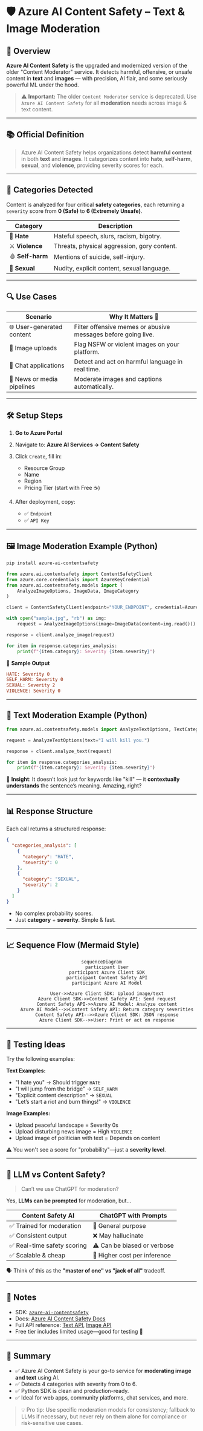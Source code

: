 # 🛡️ Azure AI Content Safety – Text & Image Moderation

## 🚀 Overview

**Azure AI Content Safety** is the upgraded and modernized version of the older "Content Moderator" service. It detects harmful, offensive, or unsafe content in **text** and **images** — with precision, AI flair, and some seriously powerful ML under the hood.

> ⚠️ **Important:** The older `Content Moderator` service is deprecated. Use `Azure AI Content Safety` for all **moderation** needs across image & text content.

---

## 📚 Official Definition

> Azure AI Content Safety helps organizations detect **harmful content** in both **text** and **images**. It categorizes content into **hate**, **self-harm**, **sexual**, and **violence**, providing severity scores for each.

---

## 🧠 Categories Detected

Content is analyzed for four critical **safety categories**, each returning a `severity` score from **0 (Safe)** to **6 (Extremely Unsafe)**.

| Category         | Description                                 |
| ---------------- | ------------------------------------------- |
| 🧨 **Hate**      | Hateful speech, slurs, racism, bigotry.     |
| ⚔️ **Violence**  | Threats, physical aggression, gory content. |
| 🩸 **Self-harm** | Mentions of suicide, self-injury.           |
| 🍑 **Sexual**    | Nudity, explicit content, sexual language.  |

---

## 🔍 Use Cases

| Scenario                   | Why It Matters 📢                                             |
| -------------------------- | ------------------------------------------------------------- |
| 🌐 User-generated content  | Filter offensive memes or abusive messages before going live. |
| 📸 Image uploads           | Flag NSFW or violent images on your platform.                 |
| 💬 Chat applications       | Detect and act on harmful language in real time.              |
| 📰 News or media pipelines | Moderate images and captions automatically.                   |

---

## 🛠️ Setup Steps

1. **Go to Azure Portal**
2. Navigate to: **Azure AI Services → Content Safety**
3. Click `Create`, fill in:

   - Resource Group
   - Name
   - Region
   - Pricing Tier (start with Free ☕)

4. After deployment, copy:

   - ✅ `Endpoint`
   - ✅ `API Key`

---

## 🖼️ Image Moderation Example (Python)

```bash
pip install azure-ai-contentsafety
```

```python
from azure.ai.contentsafety import ContentSafetyClient
from azure.core.credentials import AzureKeyCredential
from azure.ai.contentsafety.models import (
    AnalyzeImageOptions, ImageData, ImageCategory
)

client = ContentSafetyClient(endpoint="YOUR_ENDPOINT", credential=AzureKeyCredential("YOUR_KEY"))

with open("sample.jpg", "rb") as img:
    request = AnalyzeImageOptions(image=ImageData(content=img.read()))

response = client.analyze_image(request)

for item in response.categories_analysis:
    print(f"{item.category}: Severity {item.severity}")
```

🔎 **Sample Output**

```ini
HATE: Severity 0
SELF_HARM: Severity 0
SEXUAL: Severity 2
VIOLENCE: Severity 0
```

---

## 📄 Text Moderation Example (Python)

```python
from azure.ai.contentsafety.models import AnalyzeTextOptions, TextCategory

request = AnalyzeTextOptions(text="I will kill you.")

response = client.analyze_text(request)

for item in response.categories_analysis:
    print(f"{item.category}: Severity {item.severity}")
```

🧠 **Insight**: It doesn’t look just for keywords like "kill" — it **contextually understands** the sentence’s meaning. Amazing, right?

---

## 📊 Response Structure

Each call returns a structured response:

```json
{
  "categories_analysis": [
    {
      "category": "HATE",
      "severity": 0
    },
    {
      "category": "SEXUAL",
      "severity": 2
    }
  ]
}
```

- No complex probability scores.
- Just **category** + **severity**. Simple & fast.

---

## 📈 Sequence Flow (Mermaid Style)

<div align="center">

```mermaid
sequenceDiagram
    participant User
    participant Azure Client SDK
    participant Content Safety API
    participant Azure AI Model

    User->>Azure Client SDK: Upload image/text
    Azure Client SDK->>Content Safety API: Send request
    Content Safety API->>Azure AI Model: Analyze content
    Azure AI Model-->>Content Safety API: Return category severities
    Content Safety API-->>Azure Client SDK: JSON response
    Azure Client SDK-->>User: Print or act on response
```

</div>

---

## 🧪 Testing Ideas

Try the following examples:

**Text Examples:**

- "I hate you" → Should trigger `HATE`
- "I will jump from the bridge" → `SELF_HARM`
- "Explicit content description" → `SEXUAL`
- "Let’s start a riot and burn things!" → `VIOLENCE`

**Image Examples:**

- Upload peaceful landscape = Severity 0s
- Upload disturbing news image = High `VIOLENCE`
- Upload image of politician with text = Depends on content

⚠️ You won't see a score for "probability"—just a **severity level**.

---

## 🤖 LLM vs Content Safety?

> Can’t we use ChatGPT for moderation?

Yes, **LLMs can be prompted** for moderation, but…

| Content Safety AI           | ChatGPT with Prompts         |
| --------------------------- | ---------------------------- |
| ✅ Trained for moderation   | 🧠 General purpose           |
| ✅ Consistent output        | ❌ May hallucinate           |
| ✅ Real-time safety scoring | ⚠️ Can be biased or verbose  |
| ✅ Scalable & cheap         | 💸 Higher cost per inference |

🗣️ Think of this as the **"master of one" vs "jack of all"** tradeoff.

---

## 📌 Notes

- SDK: [`azure-ai-contentsafety`](https://pypi.org/project/azure-ai-contentsafety/)
- Docs: [Azure AI Content Safety Docs](https://learn.microsoft.com/en-us/azure/ai-services/content-safety/overview)
- Full API reference: [Text API](https://learn.microsoft.com/en-us/azure/ai-services/content-safety/how-to/text-moderation), [Image API](https://learn.microsoft.com/en-us/azure/ai-services/content-safety/how-to/image-moderation)
- Free tier includes limited usage—good for testing 🧪

---

## 🎯 Summary

- ✅ Azure AI Content Safety is your go-to service for **moderating image and text** using AI.
- ✅ Detects 4 categories with severity from 0 to 6.
- ✅ Python SDK is clean and production-ready.
- ✅ Ideal for web apps, community platforms, chat services, and more.

> 💡 Pro tip: Use specific moderation models for consistency; fallback to LLMs if necessary, but never rely on them alone for compliance or risk-sensitive use cases.
